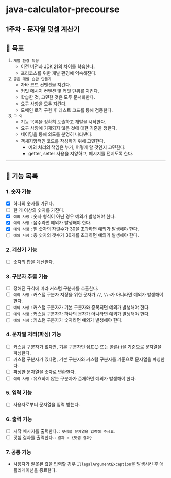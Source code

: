 # java-calculator-precourse

## 1주차 - 문자열 덧셈 계산기

## 🎯 목표
1. `개발 환경 적응`
   - 이전 버전과 JDK 21의 차이를 학습한다.
   - 프리코스를 위한 개발 환경에 익숙해진다.
2. `좋은 개발 습관 만들기`
   - 자바 코드 컨벤션을 지킨다.
   - 커밋 메시지 컨벤션 및 커밋 단위를 지킨다.
   - 학습한 것, 고민한 것은 모두 문서화한다.
   - 요구 사항을 모두 지킨다.
   - 도메인 로직 구현 후 테스트 코드를 통해 검증한다.
3. `그 외`
   - 기능 목록을 정확히 도출하고 개발을 시작한다.
   - 요구 사항에 기재되지 않은 것에 대한 기준을 정한다.
   - 네이밍을 통해 의도를 분명히 나타낸다.
   - 객체지향적인 코드를 작성하기 위해 고민한다.
      - 예외 처리의 책임은 누가, 어떻게 할 것인지 고민한다.
      - getter, setter 사용을 지양하고, 메시지를 던지도록 한다.
---

## 🚀 기능 목록
### 1. 숫자 기능
- [X] 하나의 숫자를 가진다.
- [ ] 한 개 이상의 숫자를 가진다.
- [X] `예외 사항` : 숫자 형식이 아닌 경우 예외가 발생해야 한다.
- [X] `예외 사항` : 음수라면 예외가 발생해야 한다.
- [X] `예외 사항` : 힌 숫자의 자릿수가 30을 초과하면 예외가 발생해야 한다.
- [ ] `예외 사항` : 총 숫자의 갯수가 30개를 초과하면 예외가 발생해야 한다.

### 2. 계산기 기능
- [ ] 숫자의 합을 계산한다.

### 3. 구분자 추출 기능
- [ ] 정해진 규칙에 따라 커스텀 구분자를 추출한다.
- [ ] `예외 사항` : 커스텀 구분자 지정을 위한 문자가 `//`, `\\n`가 아니라면 예외가 발생해야 한다.
- [ ] `예외 사항` : 커스텀 구분자가 기본 구분자와 중복되면 예외가 발생해야 한다.
- [ ] `예외 사항` : 커스텀 구분자가 하나의 문자가 아니라면 예외가 발생해야 한다.
- [ ] `예외 사항` : 커스텀 구분자가 숫자라면 예외가 발생해야 한다.

### 4. 문자열 처리(파싱) 기능
- [ ] 커스텀 구분자가 없다면, 기본 구분자인 쉼표(,) 또는 콜론(:)을 기준으로 문자열을 파싱한다.
- [ ] 커스텀 구분자가 있다면, 기본 구분자와 커스텀 구분자를 기준으로 문자열을 파싱한다.
- [ ] 파싱한 문자열을 숫자로 변환한다.
- [ ] `예외 사항` : 유효하지 않는 구분자가 존재하면 예외가 발생해야 한다.

### 5. 입력 기능
- [ ] 사용자로부터 문자열을 입력 받는다.

### 6. 출력 기능
- [ ] 시작 메시지를 출력한다. : `덧셈할 문자열을 입력해 주세요.`
- [ ] 덧셈 결과를 출력한다. : `결과 : {덧셈 결과}`

### 7. 공통 기능
- 사용자가 잘못된 값을 입력할 경우 `IllegalArgumentException`을 발생시킨 후 애플리케이션을 종료한다.